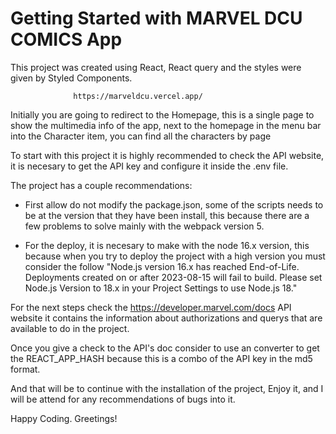 # Getting Started with MARVEL DCU COMICS App

This project was created using React, React query and the styles were given by Styled Components.

                  https://marveldcu.vercel.app/
              
Initially you are going to redirect to the Homepage, this is a single page to show the multimedia info of the app, next to the homepage in the menu bar into the Character item, you can find all the characters by page

To start with this project it is highly recommended to check the API website, it is necesary to get
the API key and configure it inside the .env file.

The project has a couple recommendations: 

* First allow do not modify the package.json, some of the scripts needs to be at the version that they have been install, this because there are a few problems 
to solve mainly with the webpack version 5.

* For the deploy, it is necesary to make with the node 16.x version, this because when you try to deploy the project with a high version you must consider the follow "Node.js version 16.x has reached End-of-Life. Deployments created on or after 2023-08-15 will fail to build. Please set Node.js Version to 18.x in your Project Settings to use Node.js 18."

For the next steps check the https://developer.marvel.com/docs API website it contains the information about authorizations and querys that are available to do in the project.

Once you give a check to the API's doc consider to use an converter to get the REACT_APP_HASH because this is a combo of the API key in the md5 format.

And that will be to continue with the installation of the project, Enjoy it, and I will be attend for any recommendations of bugs into it.

Happy Coding. Greetings!
